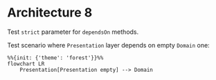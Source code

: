 # Architecture 8

Test `strict` parameter for `dependsOn` methods.

Test scenario where `Presentation` layer depends on empty `Domain` one:

```mermaid
%%{init: {'theme': 'forest'}}%%
flowchart LR
    Presentation[Presentation empty] --> Domain
```
